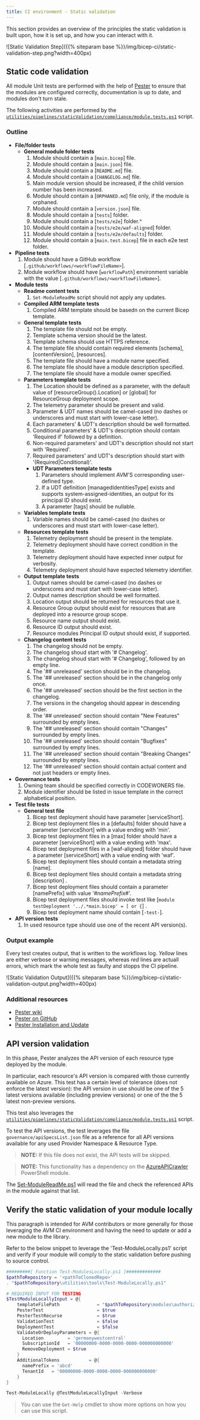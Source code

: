 ```yaml
---
title: CI environment - Static validation
---
```


This section provides an overview of the principles the static validation is built upon, how it is set up, and how you can interact with it.

![Static Validation Step]({{% siteparam base %}}/img/bicep-ci/static-validation-step.png?width=400px)

## Static code validation

All module Unit tests are performed with the help of [Pester](https://github.com/pester/Pester) to ensure that the modules are configured correctly, documentation is up to date, and modules don't turn stale.

The following activities are performed by the [`utilities/pipelines/staticValidation/compliance/module.tests.ps1`](https://github.com/Azure/bicep-registry-modules/blob/main/utilities/pipelines/staticValidation/compliance/module.tests.ps1) script.

### Outline

- **File/folder tests**
  - **General module folder tests**
    1. Module should contain a [` main.bicep `] file.
    1. Module should contain a [` main.json `] file.
    1. Module should contain a [` README.md `] file.
    1. Module should contain a [` CHANGELOG.md `] file.
    1. Main module version should be increased, if the child version number has been increased.
    1. Module should contain a [` ORPHANED.md `] file only, if the module is orphaned.
    1. Module should contain a [` version.json `] file.
    1. Module should contain a [` tests `] folder.
    1. Module should contain a [` tests/e2e `] folder.^
    1. Module should contain a [` tests/e2e/waf-aligned `] folder.
    1. Module should contain a [` tests/e2e/defaults `] folder.
    1. Module should contain a [` main.test.bicep `] file in each e2e test folder.
- **Pipeline tests**
    1. Module should have a GitHub workflow [` .github/workflows/<workflowFileName> `].
    1. Module workflow should have [` workflowPath `] environment variable with the value [` .github/workflows/<workflowFileName> `].
- **Module tests**
  - **Readme content tests**
    1. `Set-ModuleReadMe` script should not apply any updates.
  - **Compiled ARM template tests**
    1. Compiled ARM template should be basedn on the current Bicep template.
  - **General template tests**
    1. The template file should not be empty.
    1. Template schema version should be the latest.
    1. Template schema should use HTTPS reference.
    1. The template file should contain required elements [schema], [contentVersion], [resources].
    1. The template file should have a module name specified.
    1. The template file should have a module description specified.
    1. The template file should have a module owner specified.
  - **Parameters template tests**
    1. The Location should be defined as a parameter, with the default value of [resourceGroup().Location] or [global] for ResourceGroup deployment scope.
    1. The telemetry parameter should be present and valid.
    1. Parameter & UDT names should be camel-cased (no dashes or underscores and must start with lower-case letter).
    1. Each parameters' & UDT's description should be well formatted.
    1. Conditional parameters' & UDT's description should contain 'Required if' followed by a definition.
    1. Non-required parameters' and UDT's description should not start with 'Required'.
    1. Required parameters' and UDT's description should start with '(Required|Conditional)'.
    - **UDT Parameters template tests**
      1. Parameters should implement AVM'S corresponding user-defined type.
      1. If a UDT definition [managedIdentitiesType] exists and supports system-assigned-identities, an output for its principal ID should exist.
      1. A parameter [tags] should be nullable.
  - **Variables template tests**
    1. Variable names should be camel-cased (no dashes or underscores and must start with lower-case letter).
  - **Resources template tests**
    1. Telemetry deployment should be present in the template.
    1. Telemetry deployment should have correct condition in the template.
    1. Telemetry deployment should have expected inner output for verbosity.
    1. Telemetry deployment should have expected telemetry identifier.
  - **Output template tests**
    1. Output names should be camel-cased (no dashes or underscores and must start with lower-case letter).
    1. Output names description should be well formatted.
    1. Location output should be returned for resources that use it.
    1. Resource Group output should exist for resources that are deployed into a resource group scope.
    1. Resource name output should exist.
    1. Resource ID output should exist.
    1. Resource modules Principal ID output should exist, if supported.
  - **Changelog content tests**
    1. The changelog should not be empty.
    1. The changelog shoud start with '# Changelog'.
    1. The changelog shoud start with '# Changelog', followed by an empty line.
    1. The '## unreleased' section should be in the changelog.
    1. The '## unreleased' section should be in the changelog only once.
    1. The '## unreleased' section should be the first section in the changelog.
    1. The versions in the changelog should appear in descending order.
    1. The '## unreleased' section should contain "New Features" surrounded by empty lines.
    1. The '## unreleased' section should contain "Changes" surrounded by empty lines.
    1. The '## unreleased' section should contain "Bugfixes" surrounded by empty lines.
    1. The '## unreleased' section should contain "Breaking Changes" surrounded by empty lines.
    1. The '## unreleased' section should contain actual content and not just headers or empty lines.
- **Governance tests**
  1. Owning team should be specified correctly in CODEWONERS file.
  1. Module identifier should be listed in issue template in the correct alphabetical position.
- **Test file tests**
  - **General test file**
    1. Bicep test deployment should have parameter [serviceShort].
    1. Bicep test deployment files in a [defaults] folder should have a parameter [serviceShort] with a value ending with 'min'.
    1. Bicep test deployment files in a [max] folder should have a parameter [serviceShort] with a value ending with 'max'.
    1. Bicep test deployment files in a [waf-aligned] folder should have a parameter [serviceShort] with a value ending with 'waf'.
    1. Bicep test deployment files should contain a metadata string [name].
    1. Bicep test deployment files should contain a metadata string [description] .
    1. Bicep test deployment files should contain a parameter [namePrefix] with value '#_namePrefix_#'.
    1. Bicep test deployment files should invoke test like [`module testDeployment '../.*main.bicep' = [ or {`] .
    1. Bicep test deployment name should contain [`-test-`].
- **API version tests**
    1. In used resource type should use one of the recent API version(s).

### Output example

Every test creates output, that is written to the workflows log. *Yellow* lines are either verbose or warning messages, whereas *red* lines are actuall errors, which mark the whole test as faulty and stopps the CI pipeline.

![Static Validation Output]({{% siteparam base %}}/img/bicep-ci/static-validation-output.png?width=400px)

### Additional resources

- [Pester wiki](https://github.com/pester/Pester/wiki)
- [Pester on GitHub](https://github.com/pester/Pester)
- [Pester Installation and Update](https://pester.dev/docs/introduction/installation)

## API version validation

In this phase, Pester analyzes the API version of each resource type deployed by the module.

In particular, each resource's API version is compared with those currently available on Azure. This test has a certain level of tolerance (does not enforce the latest version): the API version in use should be one of the 5 latest versions available (including preview versions) or one of the the 5 latest non-preview versions.

This test also leverages the [`utilities/pipelines/staticValidation/compliance/module.tests.ps1`](https://github.com/Azure/bicep-registry-modules/blob/main/utilities/pipelines/staticValidation/compliance/module.tests.ps1) script.

To test the API versions, the test leverages the file `governance/apiSpecsList.json` file as a reference for all API versions available for any used Provider Namespace & Resource Type.

> **NOTE:** If this file does not exist, the API tests will be skipped.

> **NOTE:** This functionality has a dependency on the [AzureAPICrawler](https://www.powershellgallery.com/packages/AzureAPICrawler) PowerShell module.

The [Set-ModuleReadMe.ps1](https://github.com/Azure/bicep-registry-modules/blob/main/utilities/pipelines/sharedScripts/Set-ModuleReadMe.ps1) will read the file and check the referenced APIs in the module against that list.

## Verify the static validation of your module locally

This paragraph is intended for AVM contributors or more generally for those leveraging the AVM CI environment and having the need to update or add a new module to the library.

Refer to the below snippet to leverage the 'Test-ModuleLocally.ps1' script and verify if your module will comply to the static validation before pushing to source control.

```powershell
#########[ Function Test-ModulesLocally.ps1 ]#############
$pathToRepository = '<pathToClonedRepo>'
. "$pathToRepository\utilities\tools\Test-ModuleLocally.ps1"

# REQUIRED INPUT FOR TESTING
$TestModuleLocallyInput = @{
    templateFilePath              = "$pathToRepository\modules\authorization\role-definition\main.bicep"
    PesterTest                    = $true
    PesterTestRecurse             = $true
    ValidationTest                = $false
    DeploymentTest                = $false
    ValidateOrDeployParameters = @{
      Location         = 'germanywestcentral'
      SubscriptionId   = '00000000-0000-0000-0000-000000000000'
      RemoveDeployment = $true
    }
    AdditionalTokens           = @{
      namePrefix = 'abcd'
      TenantId   = '00000000-0000-0000-0000-000000000000'
    }
}

Test-ModuleLocally @TestModuleLocallyInput -Verbose
```

> You can use the `Get-Help` cmdlet to show more options on how you can use this script.
